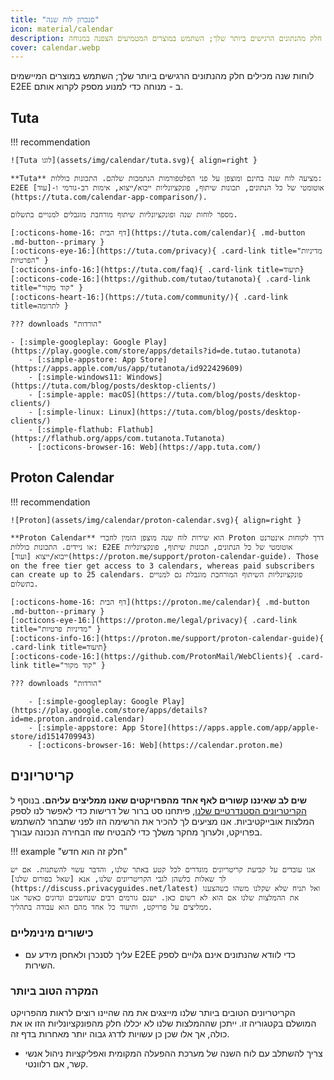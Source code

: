 ```yaml
---
title: "סנכרון לוח שנה"
icon: material/calendar
description: לוחות שנה מכילים חלק מהנתונים הרגישים ביותר שלך; השתמש במוצרים המטמיעים הצפנה במנוחה.
cover: calendar.webp
---
```


לוחות שנה מכילים חלק מהנתונים הרגישים ביותר שלך; השתמש במוצרים המיישמים E2EE ב - מנוחה כדי למנוע מספק לקרוא אותם.

## Tuta

!!! recommendation

    ![Tuta לוגו](assets/img/calendar/tuta.svg){ align=right }
    
    **Tuta** מציעה לוח שנה בחינם ומוצפן על פני הפלטפורמות הנתמכות שלהם. התכונות כוללות: E2EE אוטומטי של כל הנתונים, תכונות שיתוף, פונקציונליות ייבוא/ייצוא, אימות רב-גורמי ו-[עוד](https://tuta.com/calendar-app-comparison/).
    
    מספר לוחות שנה ופונקציונליות שיתוף מורחבת מוגבלים למנויים בתשלום.
    
    [:octicons-home-16: דף הבית](https://tuta.com/calendar){ .md-button .md-button--primary }
    [:octicons-eye-16:](https://tuta.com/privacy){ .card-link title="מדיניות הפרטיות" }
    [:octicons-info-16:](https://tuta.com/faq){ .card-link title=תיעוד}
    [:octicons-code-16:](https://github.com/tutao/tutanota){ .card-link title="קוד מקור" }
    [:octicons-heart-16:](https://tuta.com/community/){ .card-link title=לתרומה }
    
    ??? downloads "הורדות"
    
    - [:simple-googleplay: Google Play](https://play.google.com/store/apps/details?id=de.tutao.tutanota)
        - [:simple-appstore: App Store](https://apps.apple.com/us/app/tutanota/id922429609)
        - [:simple-windows11: Windows](https://tuta.com/blog/posts/desktop-clients/)
        - [:simple-apple: macOS](https://tuta.com/blog/posts/desktop-clients/)
        - [:simple-linux: Linux](https://tuta.com/blog/posts/desktop-clients/)
        - [:simple-flathub: Flathub](https://flathub.org/apps/com.tutanota.Tutanota)
        - [:octicons-browser-16: Web](https://app.tuta.com/)

## Proton Calendar

!!! recommendation

    ![Proton](assets/img/calendar/proton-calendar.svg){ align=right }
    
    **Proton Calendar** הוא שירות לוח שנה מוצפן הזמין לחברי Proton דרך לקוחות אינטרנט או ניידים. התכונות כוללות: E2EE אוטומטי של כל הנתונים, תכונות שיתוף, פונקציונליות ייבוא/ייצוא [ועוד](https://proton.me/support/proton-calendar-guide). Those on the free tier get access to 3 calendars, whereas paid subscribers can create up to 25 calendars. פונקציונליות השיתוף המורחבת מוגבלת גם למנויים בתשלום.
    
    [:octicons-home-16: דף הבית](https://proton.me/calendar){ .md-button .md-button--primary }
    [:octicons-eye-16:](https://proton.me/legal/privacy){ .card-link title="מדיניות פרטיות" }
    [:octicons-info-16:](https://proton.me/support/proton-calendar-guide){ .card-link title=תיעוד}
    [:octicons-code-16:](https://github.com/ProtonMail/WebClients){ .card-link title="קוד מקור" }
    
    ??? downloads "הורדות"
    
        - [:simple-googleplay: Google Play](https://play.google.com/store/apps/details?id=me.proton.android.calendar)
        - [:simple-appstore: App Store](https://apps.apple.com/app/apple-store/id1514709943)
        - [:octicons-browser-16: Web](https://calendar.proton.me)

## קריטריונים

**שים לב שאיננו קשורים לאף אחד מהפרויקטים שאנו ממליצים עליהם.** בנוסף ל [הקריטריונים הסטנדרטיים שלנו](about/criteria.md), פיתחנו סט ברור של דרישות כדי לאפשר לנו לספק המלצות אובייקטיביות. אנו מציעים לך להכיר את הרשימה הזו לפני שתבחר להשתמש בפרויקט, ולערוך מחקר משלך כדי להבטיח שזו הבחירה הנכונה עבורך.

!!! example "חלק זה הוא חדש"

    אנו עובדים על קביעת קריטריונים מוגדרים לכל קטע באתר שלנו, והדבר עשוי להשתנות. אם יש לך שאלות כלשהן לגבי הקריטריונים שלנו, אנא [שאל בפורום שלנו](https://discuss.privacyguides.net/latest) ואל תניח שלא שקלנו משהו כשהצענו את ההמלצות שלנו אם הוא לא רשום כאן. ישנם גורמים רבים שנחשבים ונדונים כאשר אנו ממליצים על פרויקט, ותיעוד כל אחד מהם הוא עבודה בתהליך.

### כישורים מינימליים

- עליך לסנכרן ולאחסן מידע עם E2EE כדי לוודא שהנתונים אינם גלויים לספק השירות.

### המקרה הטוב ביותר

הקריטריונים הטובים ביותר שלנו מייצגים את מה שהיינו רוצים לראות מהפרויקט המושלם בקטגוריה זו. ייתכן שההמלצות שלנו לא יכללו חלק מהפונקציונליות הזו או את כולה, אך אלו שכן כן עשויות לדרג גבוה יותר מאחרות בדף זה.

- צריך להשתלב עם לוח השנה של מערכת ההפעלה המקומית ואפליקציות ניהול אנשי קשר, אם רלוונטי.
